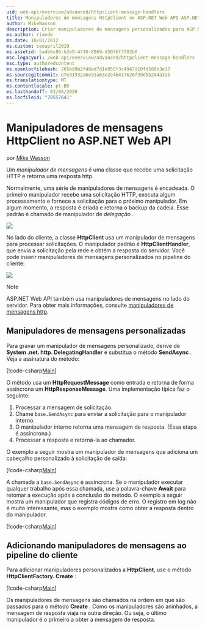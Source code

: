 ```yaml
---
uid: web-api/overview/advanced/httpclient-message-handlers
title: Manipuladores de mensagens HttpClient no ASP.NET Web API-ASP.NET 4. x
author: MikeWasson
description: Criar manipuladores de mensagens personalizados para ASP.NET Web API no ASP.NET 4. x
ms.author: riande
ms.date: 10/01/2012
ms.custom: seoapril2019
ms.assetid: 5a4b6c80-b2e9-4710-8969-d5076f7f82b8
msc.legacyurl: /web-api/overview/advanced/httpclient-message-handlers
msc.type: authoredcontent
ms.openlocfilehash: 265bd9b2f48ed7d1e955f3c4947d10fd589b3e17
ms.sourcegitcommit: e7e91932a6e91a63e2e46417626f39d6b244a3ab
ms.translationtype: MT
ms.contentlocale: pt-BR
ms.lasthandoff: 03/06/2020
ms.locfileid: "78557641"
---
```

# <a name="httpclient-message-handlers-in-aspnet-web-api"></a>Manipuladores de mensagens HttpClient no ASP.NET Web API

por [Mike Wasson](https://github.com/MikeWasson)

Um *manipulador de mensagens* é uma classe que recebe uma solicitação HTTP e retorna uma resposta http.

Normalmente, uma série de manipuladores de mensagens é encadeada. O primeiro manipulador recebe uma solicitação HTTP, executa algum processamento e fornece a solicitação para o próximo manipulador. Em algum momento, a resposta é criada e retorna o backup da cadeia. Esse padrão é chamado de manipulador de *delegação* .

![](httpclient-message-handlers/_static/image1.png)

No lado do cliente, a classe **HttpClient** usa um manipulador de mensagens para processar solicitações. O manipulador padrão é **HttpClientHandler**, que envia a solicitação pela rede e obtém a resposta do servidor. Você pode inserir manipuladores de mensagens personalizados no pipeline do cliente:

![](httpclient-message-handlers/_static/image2.png)

> [!NOTE]
> ASP.NET Web API também usa manipuladores de mensagens no lado do servidor. Para obter mais informações, consulte [manipuladores de mensagens http](http-message-handlers.md).

## <a name="custom-message-handlers"></a>Manipuladores de mensagens personalizadas

Para gravar um manipulador de mensagens personalizado, derive de **System .net. http. DelegatingHandler** e substitua o método **SendAsync** . Veja a assinatura do método:

[!code-csharp[Main](httpclient-message-handlers/samples/sample1.cs)]

O método usa um **HttpRequestMessage** como entrada e retorna de forma assíncrona um **HttpResponseMessage**. Uma implementação típica faz o seguinte:

1. Processar a mensagem de solicitação.
2. Chame `base.SendAsync` para enviar a solicitação para o manipulador interno.
3. O manipulador interno retorna uma mensagem de resposta. (Essa etapa é assíncrona.)
4. Processar a resposta e retorná-la ao chamador.

O exemplo a seguir mostra um manipulador de mensagens que adiciona um cabeçalho personalizado à solicitação de saída:

[!code-csharp[Main](httpclient-message-handlers/samples/sample2.cs)]

A chamada a `base.SendAsync` é assíncrona. Se o manipulador executar qualquer trabalho após essa chamada, use a palavra-chave **Await** para retomar a execução após a conclusão do método. O exemplo a seguir mostra um manipulador que registra códigos de erro. O registro em log não é muito interessante, mas o exemplo mostra como obter a resposta dentro do manipulador.

[!code-csharp[Main](httpclient-message-handlers/samples/sample3.cs?highlight=10,13)]

## <a name="adding-message-handlers-to-the-client-pipeline"></a>Adicionando manipuladores de mensagens ao pipeline do cliente

Para adicionar manipuladores personalizados a **HttpClient**, use o método **HttpClientFactory. Create** :

[!code-csharp[Main](httpclient-message-handlers/samples/sample4.cs)]

Os manipuladores de mensagens são chamados na ordem em que são passados para o método **Create** . Como os manipuladores são aninhados, a mensagem de resposta viaja na outra direção. Ou seja, o último manipulador é o primeiro a obter a mensagem de resposta.
